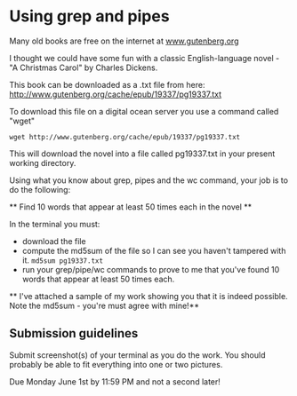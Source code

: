 # Using grep and pipes

Many old books are free on the internet at www.gutenberg.org

I thought we could have some fun with a classic English-language novel - 
"A Christmas Carol" by Charles Dickens.

This book can be downloaded as a .txt file from here: 
http://www.gutenberg.org/cache/epub/19337/pg19337.txt

To download this file on a digital ocean server you use a command called "wget"

`wget http://www.gutenberg.org/cache/epub/19337/pg19337.txt`

This will download the novel into a file called pg19337.txt in your present working directory.

Using what you know about grep, pipes and the wc command, your job is to do the following:

** Find 10 words that appear at least 50 times each in the novel **

In the terminal you must:
* download the file
* compute the md5sum of the file so I can see you haven't tampered with it. `md5sum pg19337.txt`
* run your grep/pipe/wc commands to prove to me that you've found 10 words that appear at least 50 times each.

** I've attached a sample of my work showing you that it is indeed possible. Note the md5sum - you're must agree with mine!**


## Submission guidelines
Submit screenshot(s) of your terminal as you do the work. You should probably be able to fit everything into one or two pictures.

Due Monday June 1st by 11:59 PM and not a second later!
